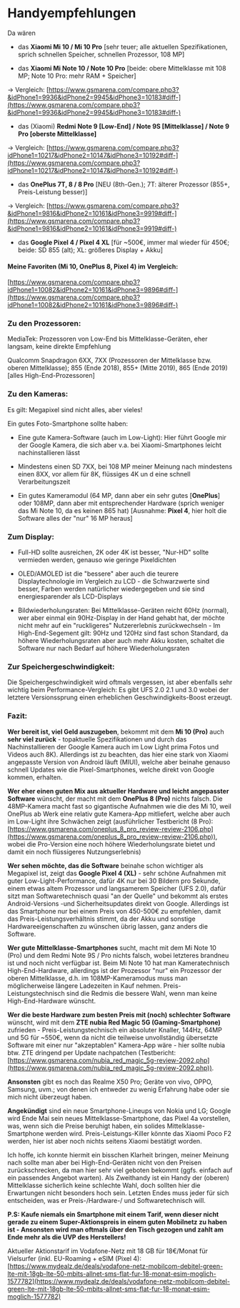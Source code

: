 # Handyempfehlungen
Da wären

- das **Xiaomi Mi 10 / Mi 10 Pro** [sehr teuer; alle aktuellen Spezifikationen, sprich schnellen Speicher, schnellen Prozessor, 108 MP]

- das **Xiaomi Mi Note 10 / Note 10 Pro** [beide: obere Mittelklasse mit 108 MP; Note 10 Pro: mehr RAM + Speicher]

-> Vergleich: [https://www.gsmarena.com/compare.php3?&idPhone1=9936&idPhone2=9945&idPhone3=10183#diff-](https://www.gsmarena.com/compare.php3?&idPhone1=9936&idPhone2=9945&idPhone3=10183#diff-)

- das (Xiaomi) **Redmi Note 9 [Low-End] / Note 9S [Mittelklasse] / Note 9 Pro [oberste Mittelklasse]**

-> Vergleich: [https://www.gsmarena.com/compare.php3?idPhone1=10217&idPhone2=10147&idPhone3=10192#diff-](https://www.gsmarena.com/compare.php3?idPhone1=10217&idPhone2=10147&idPhone3=10192#diff-)
<br/>
- das **OnePlus 7T, 8 / 8 Pro** [NEU (8th-Gen.); 7T: älterer Prozessor (855+, Preis-Leistung besser)]

-> Vergleich: [https://www.gsmarena.com/compare.php3?&idPhone1=9816&idPhone2=10161&idPhone3=9919#diff-](https://www.gsmarena.com/compare.php3?&idPhone1=9816&idPhone2=10161&idPhone3=9919#diff-)
<br/>
- das **Google Pixel 4 / Pixel 4 XL** [für ~500€, immer mal wieder für 450€; beide: SD 855 (alt); XL: größeres Display + Akku]

#### Meine Favoriten  (Mi 10, OnePlus 8, Pixel 4) im Vergleich:

[https://www.gsmarena.com/compare.php3?idPhone1=10082&idPhone2=10161&idPhone3=9896#diff-](https://www.gsmarena.com/compare.php3?idPhone1=10082&idPhone2=10161&idPhone3=9896#diff-)


### Zu den Prozessoren:

MediaTek: Prozessoren von Low-End bis Mittelklasse-Geräten, eher langsam, keine direkte Empfehlung

Qualcomm Snapdragon 6XX, 7XX (Prozessoren der Mittelklasse bzw. oberen Mittelklasse); 855 (Ende 2018), 855+ (Mitte 2019), 865 (Ende 2019) [alles High-End-Prozessoren]

### Zu den Kameras:

Es gilt: Megapixel sind nicht alles, aber vieles!

Ein gutes Foto-Smartphone sollte haben:

- Eine gute Kamera-Software (auch im Low-Light): Hier führt Google mir der Google Kamera, die sich aber v.a. bei Xiaomi-Smartphones leicht nachinstallieren lässt

- Mindestens einen SD 7XX, bei 108 MP meiner Meinung nach mindestens einen 8XX, vor allem für 8K, flüssiges 4K un d eine schnell Verarbeitungszeit

- Ein gutes Kameramodul (64 MP, dann aber ein sehr gutes [**OnePlus**] oder 108MP, dann aber mit entsprechender Hardware (sprich weniger das Mi Note 10, da es keinen 865 hat) [Ausnahme:  **Pixel 4**, hier holt die Software alles der "nur" 16 MP heraus]

### Zum Display:

- Full-HD sollte ausreichen, 2K oder 4K ist besser, "Nur-HD" sollte vermieden werden, genauso wie geringe Pixeldichten

- OLED/AMOLED ist die "bessere" aber auch die teurere Displaytechnologie im Vergleich zu LCD - die Schwarzwerte sind besser, Farben werden natürlicher wiedergegeben und sie sind energiesparender als LCD-Displays

- Bildwiederholungsraten: Bei Mittelklasse-Geräten reicht 60Hz (normal), wer aber einmal ein 90Hz-Display in der Hand gehabt hat, der möchte nicht mehr auf ein "ruckligeres" Nutzererlebnis zurückwechseln - Im High-End-Segement gilt: 90Hz und 120Hz sind fast schon Standard, da höhere Wiederholungsraten aber auch mehr Akku kosten, schaltet die Software nur nach Bedarf auf höhere Wiederholungsraten

### Zur Speichergeschwindigkeit:

Die Speichergeschwindigkeit wird oftmals vergessen, ist aber ebenfalls sehr wichtig beim Performance-Vergleich: Es gibt UFS 2.0 2.1 und 3.0 wobei der letztere Versionssprung einen erheblichen Geschwindigkeits-Boost erzeugt.


### Fazit: <a name="Fazit"></a>

**Wer bereit ist, viel Geld auszugeben**, bekommt mit dem  **Mi 10 (Pro)**  auch  **sehr viel zurück**  - topaktuelle Spezifikationen und durch das Nachinstallieren der Google Kamera auch im Low Light prima Fotos und Videos auch 8K). Allerdings ist zu beachten, das hier eine stark von Xiaomi angepasste Version von Android läuft (MIUI), welche aber beinahe genauso schnell Updates wie die Pixel-Smartphones, welche direkt von Google kommen, erhalten.

**Wer eher einen guten Mix aus aktueller Hardware und leicht angepasster Software**  wünscht, der macht mit dem  **OnePlus 8 (Pro)**  nichts falsch. Die 48MP-Kamera macht fast so gigantische Aufnahmen wie die des Mi 10, weil OnePlus ab Werk eine relativ gute Kamera-App mitliefert, welche aber auch im Low-Light ihre Schwächen zeigt (ausführlicher Testbericht (8 Pro): [https://www.gsmarena.com/oneplus_8_pro_review-review-2106.php](https://www.gsmarena.com/oneplus_8_pro_review-review-2106.php)), wobei die Pro-Version eine noch höhere Wiederholungsrate bietet und damit ein noch flüssigeres Nutzungserlebnis)

**Wer sehen möchte, das die Software**  beinahe schon wichtiger als Megapixel ist, zeigt das  **Google Pixel 4 (XL)**  - sehr schöne Aufnahmen mit guter Low-Light-Performance, dafür 4K nur bei 30 Bildern pro Sekunde, einem etwas altem Prozessor und langsamerem Speicher (UFS 2.0), dafür sitzt man Softwaretechnisch quasi "an der Quelle" und bekommt als erstes Android-Versions -und Sicherheitsupdates direkt von Google. Allerdings ist das Smartphone nur bei einem Preis von 450-500€ zu empfehlen, damit das Preis-Leistungsverhältnis stimmt, da der Akku und sonstige Hardwareeigenschaften zu wünschen übrig lassen, ganz anders die Software.



**Wer gute Mittelklasse-Smartphones**  sucht, macht mit dem Mi Note 10 (Pro) und dem Redmi Note 9S / Pro nichts falsch, wobei letzteres brandneu ist und noch nicht verfügbar ist. Beim Mi Note 10 hat man Kameratechnisch High-End-Hardware, allerdings ist der Prozessor "nur" ein Prozessor der oberen Mittelklasse, d.h. im 108MP-Kameramodus muss man möglicherweise längere Ladezeiten in Kauf nehmen. Preis-Leistungstechnisch sind die Redmis die bessere Wahl, wenn man keine High-End-Hardware wünscht.


**Wer die beste Hardware zum besten Preis mit (noch) schlechter Software**  wünscht, wird mit dem  **ZTE nubia Red Magic 5G (Gaming-Smartphone)**  zufrieden - Preis-Leistungstechnisch ein absoluter Knaller, 144Hz, 64MP und 5G für ~550€, wenn da nicht die teilweise unvollständig übersetzte Software mit einer nur "akzeptablen" Kamera-App wäre - hier sollte nubia btw. ZTE dringend per Update nachpatchen (Testbericht: [https://www.gsmarena.com/nubia_red_magic_5g-review-2092.php](https://www.gsmarena.com/nubia_red_magic_5g-review-2092.php)).


**Ansonsten**  gibt es noch das Realme X50 Pro; Geräte von vivo, OPPO, Samsung, uvm.; von denen ich entweder zu wenig Erfahrung habe oder sie mich nicht überzeugt haben.

<!--**Ein Wort zu Huawei/Honor:**-->


**Angekündigt** sind ein neue Smartphone-Lineups von Nokia und LG; Google wird Ende Mai sein neues Mittelklasse-Smartphone, das Pixel 4a vorstellen, was, wenn sich die Preise beruhigt haben, ein solides Mittelklasse-Smartphone werden wird. Preis-Leistungs-Killer könnte das Xiaomi Poco F2 werden, hier ist aber noch nichts seitens Xiaomi bestätigt worden.


Ich hoffe, ich konnte hiermit ein bisschen Klarheit bringen, meiner Meinung nach sollte man aber bei High-End-Geräten nicht von den Preisen zurückschrecken, da man hier sehr viel geboten bekommt (ggfs. einfach auf ein passendes Angebot warten).
Als Zweithandy ist ein Handy der (oberen) Mittelklasse sicherlich keine schlechte Wahl, doch sollten hier die Erwartungen nicht besonders hoch sein.
Letzten Endes muss jeder für sich entscheiden, was er Preis-/Hardware-/ und Softwaretechnisch will.


**P.S: Kaufe niemals ein Smartphone mit einem Tarif, wenn dieser nicht gerade zu einem Super-Aktionspreis in einem guten Mobilnetz zu haben ist - Ansonsten wird man oftmals über den Tisch gezogen und zahlt am Ende mehr als die UVP des Herstellers!**

Aktueller Aktionstarif im Vodafone-Netz mit 18 GB für 18€/Monat für Vielsurfer (inkl. EU-Roaming + eSIM (Pixel 4): [https://www.mydealz.de/deals/vodafone-netz-mobilcom-debitel-green-lte-mit-18gb-lte-50-mbits-allnet-sms-flat-fur-18-monat-esim-moglich-1577782](https://www.mydealz.de/deals/vodafone-netz-mobilcom-debitel-green-lte-mit-18gb-lte-50-mbits-allnet-sms-flat-fur-18-monat-esim-moglich-1577782)
<!--stackedit_data:
eyJoaXN0b3J5IjpbNzU0MDc3NzQ4LDE4NTg0OTkwNjksNzM2ND
c2OTg5LDEwOTQ5MDI3NjEsMzMwMTAzNjg5LC0xNDUzMDI1NzQ1
XX0=
-->